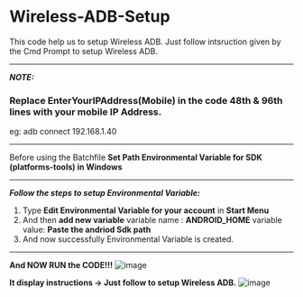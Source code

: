 # Wireless-ADB-Setup
This code help us to setup Wireless ADB.
Just follow intsruction given by the Cmd Prompt to setup Wireless ADB.
***
**_NOTE:_**
### Replace **EnterYourIPAddress(Mobile)** in the code **48th & 96th lines** with your mobile IP Address.
eg:
   adb connect 192.168.1.40
***
Before using the Batchfile **Set Path Environmental Variable for SDK (platforms-tools) in Windows**

***
**_Follow the steps to setup Environmental Variable:_**

1) Type **Edit Environmental Variable for your account** in **Start Menu**
2) And then **add new variable**
           variable name : **ANDROID_HOME**
           variable value: **Paste the andriod Sdk path**
3) And now successfully Environmental Variable is created.
***

**And NOW RUN the CODE!!!**
![image](https://user-images.githubusercontent.com/49812701/83906158-b0146300-a780-11ea-9d54-7ee08902a131.png)

**It display instructions -> Just follow to setup Wireless ADB.**
![image](https://user-images.githubusercontent.com/49812701/83933303-04413680-a7c5-11ea-94ab-014dc8ffb239.png)

